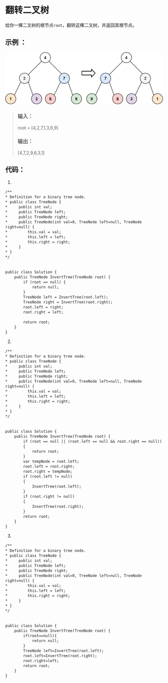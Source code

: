 # 翻转二叉树

给你一棵二叉树的根节点`root`，翻转这棵二叉树，并返回其根节点。

## 示例 ：

![alt text](image.png)

>### 输入：
>root = [4,2,7,1,3,6,9]
>### 输出：
>[4,7,2,9,6,3,1]

## 代码：

1.

    /**
    * Definition for a binary tree node.
    * public class TreeNode {
    *     public int val;
    *     public TreeNode left;
    *     public TreeNode right;
    *     public TreeNode(int val=0, TreeNode left=null, TreeNode right=null) {
    *         this.val = val;
    *         this.left = left;
    *         this.right = right;
    *     }
    * }
    */


    public class Solution {
        public TreeNode InvertTree(TreeNode root) {
            if (root == null) {
                return null;
            }
            TreeNode left = InvertTree(root.left);
            TreeNode right = InvertTree(root.right);
            root.left = right;
            root.right = left;

            return root;
        }
    }

2.

    /**
    * Definition for a binary tree node.
    * public class TreeNode {
    *     public int val;
    *     public TreeNode left;
    *     public TreeNode right;
    *     public TreeNode(int val=0, TreeNode left=null, TreeNode right=null) {
    *         this.val = val;
    *         this.left = left;
    *         this.right = right;
    *     }
    * }
    */


    public class Solution {
        public TreeNode InvertTree(TreeNode root) {
            if (root == null || (root.left == null && root.right == null))
            {
                return root;
            }
            var tempNode = root.left;
            root.left = root.right;
            root.right = tempNode;
            if (root.left != null)
            {
                InvertTree(root.left);
            }
            if (root.right != null)
            {
                InvertTree(root.right);
            }
            return root;
        }
    }

3.

    /**
    * Definition for a binary tree node.
    * public class TreeNode {
    *     public int val;
    *     public TreeNode left;
    *     public TreeNode right;
    *     public TreeNode(int val=0, TreeNode left=null, TreeNode right=null) {
    *         this.val = val;
    *         this.left = left;
    *         this.right = right;
    *     }
    * }
    */


    public class Solution {
        public TreeNode InvertTree(TreeNode root) {
            if(root==null){
                return null;
            }
            TreeNode left=InvertTree(root.left);
            root.left=InvertTree(root.right);
            root.right=left;
            return root;
        }
    }
